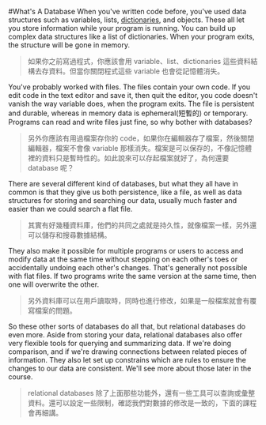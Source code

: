 #What's A Database
When you've written code before, you've used data structures such as variables, lists, [dictionaries](http://www.python-course.eu/dictionaries.php), and objects. These all let you store information while your program is running. You can build up complex data structures like a list of dictionaries. When your program exits, the structure will be gone in memory.
>如果你之前寫過程式，你應該會用 variable、list、dictionaries 這些資料結構去存資料。但當你關閉程式這些 variable 也會從記憶體消失。

You've probably worked with files. The files contain your own code. If you edit code in the text editor and save it, then quit the editor, you code doesn't vanish the way variable does, when the program exits. The file is persistent and durable, whereas in memory data is ephemeral(短暫的) or temporary. Programs can read and write files just fine, so why bother with databases?
>另外你應該有用過檔案存你的 code，如果你在編輯器存了檔案，然後關閉編輯器，檔案不會像 variable 那樣消失。檔案是可以保存的，不像記憶體裡的資料只是暫時性的。如此說來可以存起檔案就好了，為何還要 database 呢？

There are several different kind of databases, but what they all have in common is that they give us both persistence, like a file, as well as data structures for storing and searching our data, usually much faster and easier than we could search a flat file.
>其實有好幾種資料庫，他們的共同之處就是持久性，就像檔案一樣，另外還可以儲存和搜尋數據結構。

They also make it possible for multiple programs or users to access and modify data at the same time without stepping on each other's toes or accidentally undoing each other's changes. That's generally not possible with flat files. If two programs write the same version at the same time, then one will overwrite the other.
>另外資料庫可以在用戶讀取時，同時也進行修改，如果是一般檔案就會有覆寫檔案的問題。

So these other sorts of databases do all that, but relational databases do even more. Aside from storing your data, relational databases also offer very flexible tools for querying and summarizing data. If we're doing comparison, and if we're drawing connections between related pieces of information. They also let set up constrains which are rules to ensure the changes to our data are consistent. We'll see more about those later in the course.
> relational databases 除了上面那些功能外，還有一些工具可以查詢或彙整資料。還可以設定一些限制，確認我們對數據的修改是一致的，下面的課程會再細講。